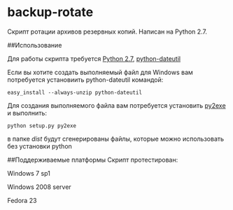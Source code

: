 # backup-rotate

Скрипт ротации архивов резервных копий. Написан на Python 2.7.

##Использование

Для работы скрипта требуется [Python 2.7](http://python.org), [python-dateutil](https://pypi.python.org/pypi/python-dateutil)

Если вы хотите создать выполняемый файл для Windows вам потребуется установиить python-dateutil командой:

```
easy_install --always-unzip python-dateutil
```

Для создания выполняемого файла вам потребуется установить [py2exe](http://www.py2exe.org/) и выполнить:

```
python setup.py py2exe
```
в папке *dist* будут сгенерированы файлы, которые можно использовать без установки python

##Поддерживаемые платформы
Скрипт протестирован:

Windows 7 sp1

Windows 2008 server

Fedora 23
